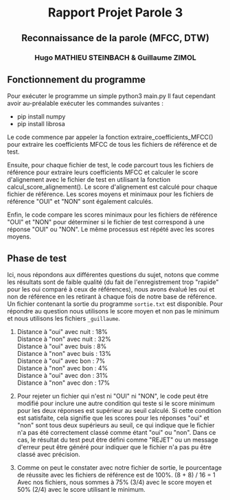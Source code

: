 # <center>Rapport Projet Parole 3</center>
## <center>Reconnaissance de la parole (MFCC, DTW)</center>
### <center>Hugo MATHIEU STEINBACH & Guillaume ZIMOL<center>

## Fonctionnement du programme

Pour exécuter le programme un simple python3 main.py
Il faut cependant avoir au-préalable exécuter les commandes suivantes :<br>
- pip install numpy
- pip install librosa

Le code commence par appeler la fonction extraire_coefficients_MFCC() pour extraire les coefficients MFCC de tous les fichiers de référence et de test.

Ensuite, pour chaque fichier de test, le code parcourt tous les fichiers de référence pour extraire leurs coefficients MFCC et calculer le score d'alignement avec le fichier de test en utilisant la fonction calcul_score_alignement(). Le score d'alignement est calculé pour chaque fichier de référence. Les scores moyens et minimaux pour les fichiers de référence "OUI" et "NON" sont également calculés.

Enfin, le code compare les scores minimaux pour les fichiers de référence "OUI" et "NON" pour déterminer si le fichier de test correspond à une réponse "OUI" ou "NON". Le même processus est répété avec les scores moyens.

## Phase de test

Ici, nous répondons aux différentes questions du sujet, notons que comme les résultats sont de faible qualité (du fait de l'enregistrement trop "rapide" pour les oui comparé à ceux de références), nous avons évalué les oui et non de référence en les retirant à chaque fois de notre base de référence.
<br>Un fichier contenant la sortie du programme `sortie.txt` est disponible.
Pour répondre au question nous utilisons le score moyen et non pas le minimum et nous utilisons les fichiers `_guillaume`.
1.  Distance à "oui" avec nuit : 18% <br>
    Distance à "non" avec nuit : 32% <br>
    Distance à "oui" avec buis : 8% <br>
    Distance à "non" avec buis : 13% <br>
    Distance à "oui" avec bon : 7% <br>
    Distance à "non" avec bon : 4% <br>
    Distance à "oui" avec don : 31% <br>
    Distance à "non" avec don : 17% <br>

2. Pour rejeter un fichier qui n'est ni "OUI" ni "NON", le code peut être modifié pour inclure une autre condition qui teste si le score minimum pour les deux réponses est supérieur au seuil calculé. Si cette condition est satisfaite, cela signifie que les scores pour les réponses "oui" et "non" sont tous deux supérieurs au seuil, ce qui indique que le fichier n'a pas été correctement classé comme étant "oui" ou "non". Dans ce cas, le résultat du test peut être défini comme "REJET" ou un message d'erreur peut être généré pour indiquer que le fichier n'a pas pu être classé avec précision. 

3. Comme on peut le constater avec notre fichier de sortie, le pourcentage de réussite avec les fichiers de référence est de 100%. (8 + 8) / 16 = 1<br>
Avec nos fichiers, nous sommes à 75% (3/4) avec le score moyen et 50% (2/4) avec le score utilisant le minimum.